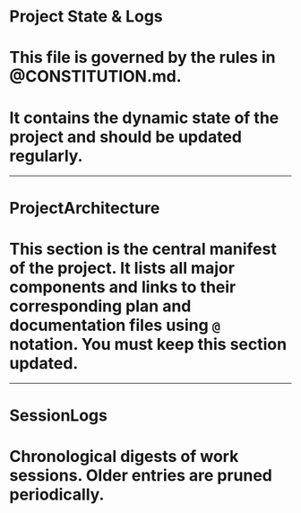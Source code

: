 # Project State & Logs
# This file is governed by the rules in @CONSTITUTION.md.
# It contains the dynamic state of the project and should be updated regularly.

---

# ProjectArchitecture
# This section is the central manifest of the project. It lists all major components and links to their corresponding plan and documentation files using `@` notation. You must keep this section updated.

---

# SessionLogs
# Chronological digests of work sessions. Older entries are pruned periodically.